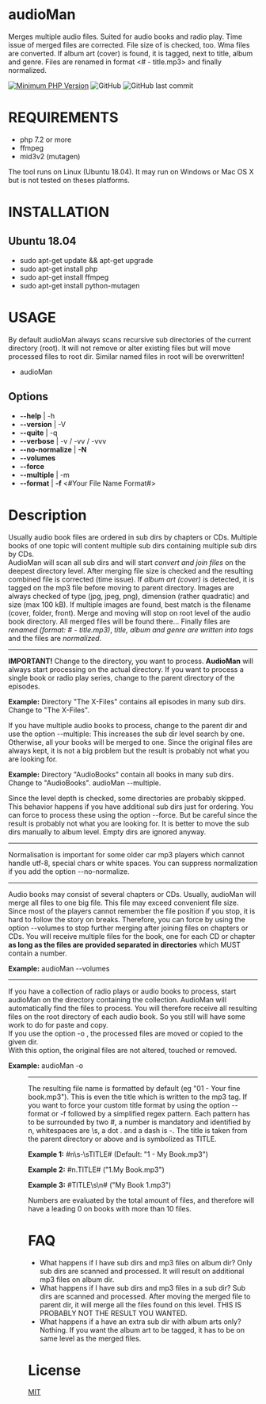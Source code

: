 audioMan 
========

Merges multiple audio files. Suited for audio books and radio play.
Time issue of merged files are corrected. File size of is checked, too.
Wma files are converted. If album art (cover) is found, it is tagged, next to title, album and genre.
Files are renamed in format <# - title.mp3> and finally normalized.

[![Minimum PHP Version](https://img.shields.io/badge/php-%3E%3D%207.2-8892BF.svg?style=plastic)](https://php.net/)
![GitHub](https://img.shields.io/github/license/grrompf/audioMan?style=plastic)
![GitHub last commit](https://img.shields.io/github/last-commit/grrompf/audioMan?style=plastic)

REQUIREMENTS
============
* php 7.2 or more
* ffmpeg
* mid3v2 (mutagen)

The tool runs on Linux (Ubuntu 18.04). It may run on Windows or Mac OS X but is not tested on theses platforms.


INSTALLATION
============

Ubuntu 18.04
------------

* sudo apt-get update && apt-get upgrade
* sudo apt-get install php
* sudo apt-get install ffmpeg
* sudo apt-get install python-mutagen


USAGE
=====
By default audioMan always scans recursive sub directories of the current directory (root).
It will not remove or alter existing files but will move processed files to root dir. Similar named files in root
will be overwritten!      

* audioMan 

Options
-------
* __--help__ | -h
* __--version__ | -V
* __--quite__ | -q
* __--verbose__  | -v / -vv / -vvv
* __--no-normalize__ | __-N__   
* __--volumes__
* __--force__
* __--multiple__ | -m 
* __--format__ | __-f__ <#Your File Name Format#>  

Description
====

Usually audio book files are ordered in sub dirs by chapters or CDs. Multiple books of one topic will content multiple
sub dirs containing multiple sub dirs by CDs.   
AudioMan will scan all sub dirs and will start *convert and join files* on the deepest directory level. After merging
file size is checked and the resulting combined file is corrected (time issue). If *album art (cover)* is detected, it is
tagged on the mp3 file before moving to parent directory. Images are always checked of type (jpg, jpeg, png), dimension 
(rather quadratic) and size (max 100 kB). If multiple images are found, best match is the filename (cover, folder, front).
Merge and moving will stop on root level of the audio book directory. All merged files will be found there... 
Finally files are *renamed (format: # - title.mp3)*, *title, album and genre are written into tags* and the files are *normalized*.
***
__IMPORTANT!__
Change to the directory, you want to process. __AudioMan__ will always start processing on the actual directory. If you
want to process a single book or radio play series, change to the parent directory of the episodes.

__Example:__ Directory "The X-Files" contains all episodes in many sub dirs. Change to "The X-Files". 

If you have multiple audio books to process, change to the parent dir and use the option --multiple: This increases 
the sub dir level search by one. Otherwise, all your books will be merged to one.
Since the original files are always kept, it is not a big problem but the result is probably not what you are looking for. 

__Example:__ Directory "AudioBooks" contain all books in many sub dirs. Change to "AudioBooks".
             audioMan --multiple. 

Since the level depth is checked, some directories are probably skipped. This behavior happens if you have additional sub dirs
just for ordering. You can force to process these using the option --force. But be careful since the result is probably not 
what you are looking for.
It is better to move the sub dirs manually to album level. Empty dirs are ignored anyway.     
***
Normalisation is important for some older car mp3 players which cannot handle utf-8, special chars or white spaces.
You can suppress normalization if you add the option --no-normalize. 
***
Audio books may consist of several chapters or CDs. Usually, audioMan will merge all files to one big file. This file
may exceed convenient file size. Since most of the players cannot remember the file position if you stop, it is hard to 
follow the story on breaks. Therefore, you can force by using the option --volumes to stop further merging after joining
files on chapters or CDs. You will receive multiple files for the book, one for each CD or chapter __as long as the files are
provided separated in directories__ which MUST contain a number.

__Example:__
    audioMan --volumes
    
***
If you have a collection of radio plays or audio books to process, start audioMan on the directory containing the collection.
AudioMan will automatically find the files to process. You will therefore receive all resulting files on the root directory 
of each audio book. So you still will have some work to do for paste and copy.                          
If you use the option -o <DIRECTORY TO MOVE MERGED FILES>, the processed files are moved or copied to the given dir.   
With this option, the original files are not altered, touched or removed.

__Example:__
    audioMan -o <DIR> 
    
***
The resulting file name is formatted by default (eg "01 - Your fine book.mp3"). This is even the title which is written to 
the mp3 tag. If you want to force your custom title format by using the option --format or -f followed by a simplified
regex pattern. Each pattern has to be surrounded by two #, a number is mandatory and identified by n, whitespaces are \s,
a dot \. and a dash is -. The title is taken from the parent directory or above and is symbolized as TITLE.  

__Example 1:__
    #n\s-\sTITLE# (Default: "1 - My Book.mp3")  

__Example 2:__
    #n\.TITLE# ("1.My Book.mp3")  

__Example 3:__
    #TITLE\s\n# ("My Book 1.mp3")
    
Numbers are evaluated by the total amount of files, and therefore will have a leading 0 on books with more than 10 files.
    

FAQ
===

* What happens if I have sub dirs and mp3 files on album dir?
   Only sub dirs are scanned and processed. It will result on additional mp3 files on album dir.
* What happens if I have sub dirs and mp3 files in a sub dir?
   Sub dirs are scanned and processed. After moving the merged file to parent dir, it will merge all the files found on
   this level. THIS IS PROBABLY NOT THE RESULT YOU WANTED.
* What happens if a have an extra sub dir with album arts only?
   Nothing. If you want the album art to be tagged, it has to be on same level as the merged files.
   

License
=======
[MIT](https://tldrlegal.com/license/mit-license)
        